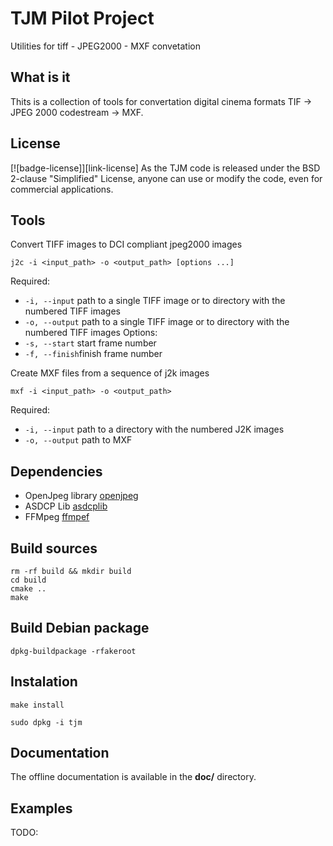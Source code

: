 
# TJM Pilot Project

Utilities for tiff - JPEG2000 - MXF convetation

## What is it

Thits is a collection of tools for convertation digital cinema formats TIF -> JPEG 2000 codestream -> MXF.

## License

[![badge-license]][link-license]
As the TJM code is released under the BSD 2-clause "Simplified" License, anyone can use or modify the code, even for commercial applications.

## Tools

Convert TIFF images to DCI compliant jpeg2000 images

```j2c -i <input_path> -o <output_path> [options ...]```

Required:
* `-i, --input` path to a single TIFF image or to directory with the numbered TIFF images
* `-o, --output` path to a single TIFF image or to directory with the numbered TIFF images
Options:
* `-s, --start` start frame number
* `-f, --finish`finish frame number

Create MXF files from a sequence of j2k images

```mxf -i <input_path> -o <output_path>```

Required:
* `-i, --input` path to a directory with the numbered J2K images
* `-o, --output` path to MXF

## Dependencies

* OpenJpeg library [openjpeg](https://github.com/uclouvain/openjpeg)
* ASDCP Lib [asdcplib](https://github.com/cinecert/asdcplib)
* FFMpeg [ffmpef](https://github.com/FFmpeg/FFmpeg)


## Build sources

```cd tjm
rm -rf build && mkdir build
cd build
cmake ..
make
```

## Build Debian package

```dpkg-buildpackage -rfakeroot```

## Instalation

```make install```

```sudo dpkg -i tjm```

## Documentation

The offline documentation is available in the **doc/** directory.

## Examples

TODO:

